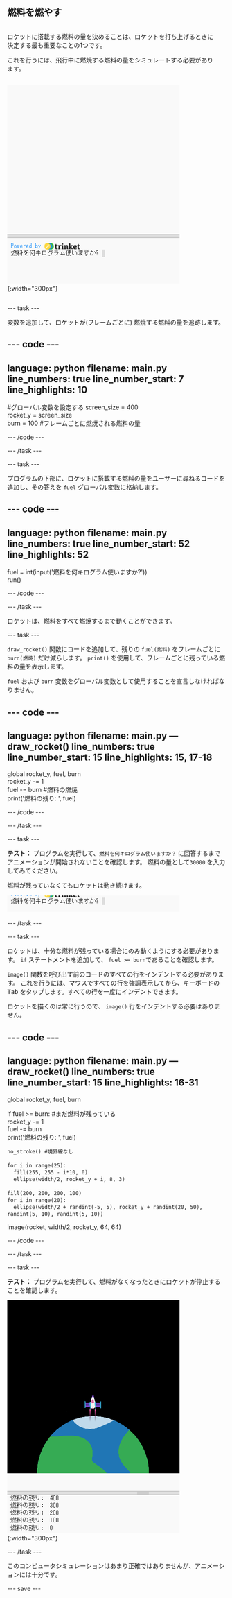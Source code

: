 ## 燃料を燃やす

<div style="display: flex; flex-wrap: wrap">
<div style="flex-basis: 200px; flex-grow: 1; margin-right: 15px;">

ロケットに搭載する燃料の量を決めることは、ロケットを打ち上げるときに決定する最も重要なことの1つです。 

これを行うには、飛行中に燃焼する燃料の量をシミュレートする必要があります。
</div>

![出力領域に必要な燃料の量を尋ねる質問があるプログラム](images/burn_question_full.png){:width="300px"}

</div>

--- task ---

変数を追加して、ロケットが(フレームごとに) 燃焼する燃料の量を追跡します。

--- code ---
---
language: python 
filename: main.py 
line_numbers: true 
line_number_start: 7
line_highlights: 10
---

#グローバル変数を設定する
screen_size = 400   
rocket_y = screen_size  
burn = 100 #フレームごとに燃焼される燃料の量

--- /code ---

--- /task ---


--- task ---

プログラムの下部に、ロケットに搭載する燃料の量をユーザーに尋ねるコードを追加し、その答えを `fuel` グローバル変数に格納します。

--- code ---
---
language: python 
filename: main.py 
line_numbers: true 
line_number_start: 52
line_highlights: 52
---

fuel = int(input('燃料を何キログラム使いますか?'))   
run()

--- /code ---

--- /task ---

ロケットは、燃料をすべて燃焼するまで動くことができます。

--- task ---

`draw_rocket()` 関数にコードを追加して、残りの `fuel(燃料)` をフレームごとに `burn(燃焼)` だけ減らします。 `print()` を使用して、フレームごとに残っている燃料の量を表示します。

`fuel` および `burn` 変数をグローバル変数として使用することを宣言しなければなりません。

--- code ---
---
language: python 
filename: main.py — draw_rocket() 
line_numbers: true 
line_number_start: 15
line_highlights: 15, 17-18
---

  global rocket_y, fuel, burn   
  rocket_y -= 1   
  fuel -= burn #燃料の燃焼   
  print('燃料の残り: ', fuel)

--- /code ---

--- /task ---

--- task ---

**テスト：** プログラムを実行して、`燃料を何キログラム使いますか？` に回答するまでアニメーションが開始されないことを確認します。 燃料の量として`30000` を入力してみてください。

燃料が残っていなくてもロケットは動き続けます。

![出力領域で必要な燃料の量を尋ねる質問を含むプログラム。](images/burn_question.png)

--- /task ---

--- task ---

ロケットは、十分な燃料が残っている場合にのみ動くようにする必要があります。 `if` ステートメントを追加して、 `fuel >= burn`であることを確認します。

`image()` 関数を呼び出す前のコードのすべての行をインデントする必要があります。 これを行うには、マウスですべての行を強調表示してから、キーボードの <kbd>Tab</kbd> をタップします。すべての行を一度にインデントできます。

ロケットを描くのは常に行うので、 `image()` 行をインデントする必要はありません。

--- code ---
---
language: python 
filename: main.py — draw_rocket() 
line_numbers: true 
line_number_start: 15
line_highlights: 16-31
---

  global rocket_y, fuel, burn

  if fuel >= burn: #まだ燃料が残っている   
    rocket_y -= 1   
    fuel -= burn   
    print('燃料の残り: ', fuel)   

    no_stroke() #境界線なし   
    
    for i in range(25):   
      fill(255, 255 - i*10, 0)   
      ellipse(width/2, rocket_y + i, 8, 3)    
    
    fill(200, 200, 200, 100)   
    for i in range(20):   
      ellipse(width/2 + randint(-5, 5), rocket_y + randint(20, 50), randint(5, 10), randint(5, 10))

  image(rocket, width/2, rocket_y, 64, 64)

--- /code ---

--- /task ---

--- task ---

**テスト：** プログラムを実行して、燃料がなくなったときにロケットが停止することを確認します。

![画面中央にロケットがあり、「燃料の残り：0」という文章が表示された画像。](images/burn_empty.png){:width="300px"}

--- /task ---

このコンピュータシミュレーションはあまり正確ではありませんが、アニメーションには十分です。

--- save ---

